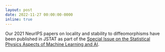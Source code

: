 ```yaml
---
layout: post
date: 2022-11-27 00:00:00-0000
inline: true
---
```


Our 2021 NeurIPS papers on locality and stability to diffeomorphisms have been published in JSTAT as part of the [Special Issue on the Statistical Physics Aspects of Machine Learning and AI](https://iopscience.iop.org/collections/1742-5468_extraspecial20).
